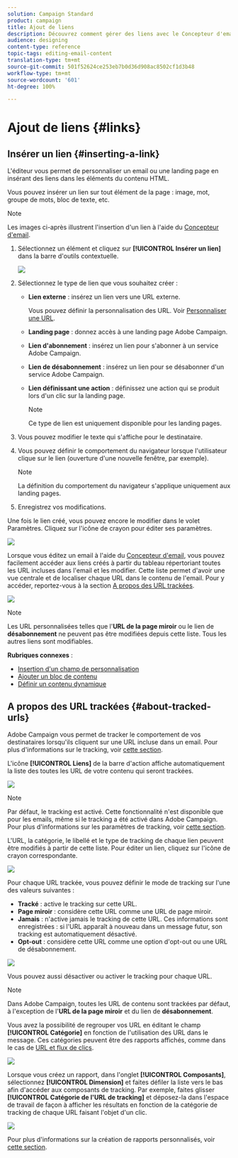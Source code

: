 ```yaml
---
solution: Campaign Standard
product: campaign
title: Ajout de liens
description: Découvrez comment gérer des liens avec le Concepteur d'email.
audience: designing
content-type: reference
topic-tags: editing-email-content
translation-type: tm+mt
source-git-commit: 501f52624ce253eb7b0d36d908ac8502cf1d3b48
workflow-type: tm+mt
source-wordcount: '601'
ht-degree: 100%

---
```



# Ajout de liens {#links}

## Insérer un lien {#inserting-a-link}

L&#39;éditeur vous permet de personnaliser un email ou une landing page en insérant des liens dans les éléments du contenu HTML.

Vous pouvez insérer un lien sur tout élément de la page : image, mot, groupe de mots, bloc de texte, etc.

>[!NOTE]
>
>Les images ci-après illustrent l&#39;insertion d&#39;un lien à l&#39;aide du [Concepteur d&#39;email](../../designing/using/designing-content-in-adobe-campaign.md).

1. Sélectionnez un élément et cliquez sur **[!UICONTROL Insérer un lien]** dans la barre d&#39;outils contextuelle.

   ![](assets/des_insert_link.png)

1. Sélectionnez le type de lien que vous souhaitez créer :

   * **Lien externe** : insérez un lien vers une URL externe.

      Vous pouvez définir la personnalisation des URL. Voir [Personnaliser une URL](../../designing/using/using-reusable-content.md#creating-a-content-fragment).

   * **Landing page** : donnez accès à une landing page Adobe Campaign.
   * **Lien d&#39;abonnement** : insérez un lien pour s&#39;abonner à un service Adobe Campaign.
   * **Lien de désabonnement** : insérez un lien pour se désabonner d&#39;un service Adobe Campaign.
   * **Lien définissant une action** : définissez une action qui se produit lors d&#39;un clic sur la landing page.

      >[!NOTE]
      >
      >Ce type de lien est uniquement disponible pour les landing pages.

1. Vous pouvez modifier le texte qui s&#39;affiche pour le destinataire.
1. Vous pouvez définir le comportement du navigateur lorsque l&#39;utilisateur clique sur le lien (ouverture d&#39;une nouvelle fenêtre, par exemple).

   >[!NOTE]
   >
   >La définition du comportement du navigateur s&#39;applique uniquement aux landing pages.

1. Enregistrez vos modifications.

Une fois le lien créé, vous pouvez encore le modifier dans le volet Paramètres. Cliquez sur l&#39;icône de crayon pour éditer ses paramètres.

![](assets/des_link_edit.png)

Lorsque vous éditez un email à l&#39;aide du [Concepteur d&#39;email](../../designing/using/designing-content-in-adobe-campaign.md), vous pouvez facilement accéder aux liens créés à partir du tableau répertoriant toutes les URL incluses dans l&#39;email et les modifier. Cette liste permet d&#39;avoir une vue centrale et de localiser chaque URL dans le contenu de l&#39;email. Pour y accéder, reportez-vous à la section [A propos des URL trackées](#about-tracked-urls).

![](assets/des_link_list.png)

>[!NOTE]
>
>Les URL personnalisées telles que l&#39;**URL de la page miroir** ou le lien de **désabonnement** ne peuvent pas être modifiées depuis cette liste. Tous les autres liens sont modifiables.

**Rubriques connexes** :

* [Insertion d&#39;un champ de personnalisation](../../designing/using/personalization.md#inserting-a-personalization-field)
* [Ajouter un bloc de contenu](../../designing/using/personalization.md#adding-a-content-block)
* [Définir un contenu dynamique](../../designing/using/personalization.md#defining-dynamic-content-in-an-email)

## A propos des URL trackées {#about-tracked-urls}

Adobe Campaign vous permet de tracker le comportement de vos destinataires lorsqu&#39;ils cliquent sur une URL incluse dans un email. Pour plus d&#39;informations sur le tracking, voir [cette section](../../sending/using/tracking-messages.md#about-tracking).

L&#39;icône **[!UICONTROL Liens]** de la barre d&#39;action affiche automatiquement la liste des toutes les URL de votre contenu qui seront trackées.

![](assets/des_links.png)

>[!NOTE]
>
>Par défaut, le tracking est activé. Cette fonctionnalité n&#39;est disponible que pour les emails, même si le tracking a été activé dans Adobe Campaign. Pour plus d&#39;informations sur les paramètres de tracking, voir [cette section](../../administration/using/configuring-email-channel.md#tracking-parameters).

L&#39;URL, la catégorie, le libellé et le type de tracking de chaque lien peuvent être modifiés à partir de cette liste. Pour éditer un lien, cliquez sur l&#39;icône de crayon correspondante.

![](assets/des_links_tracking.png)

Pour chaque URL trackée, vous pouvez définir le mode de tracking sur l&#39;une des valeurs suivantes :

* **Tracké** : active le tracking sur cette URL.
* **Page miroir** : considère cette URL comme une URL de page miroir.
* **Jamais** : n&#39;active jamais le tracking de cette URL. Ces informations sont enregistrées : si l&#39;URL apparaît à nouveau dans un message futur, son tracking est automatiquement désactivé.
* **Opt-out** : considère cette URL comme une option d&#39;opt-out ou une URL de désabonnement.

![](assets/des_link_tracking_type.png)

Vous pouvez aussi désactiver ou activer le tracking pour chaque URL.

>[!NOTE]
>
>Dans Adobe Campaign, toutes les URL de contenu sont trackées par défaut, à l&#39;exception de l&#39;**URL de la page miroir** et du lien de **désabonnement**.

Vous avez la possibilité de regrouper vos URL en éditant le champ **[!UICONTROL Catégorie]** en fonction de l&#39;utilisation des URL dans le message. Ces catégories peuvent être des rapports affichés, comme dans le cas de [URL et flux de clics](../../reporting/using/urls-and-click-streams.md).

![](assets/des_link_tracking_category.png)

Lorsque vous créez un rapport, dans l&#39;onglet **[!UICONTROL Composants]**, sélectionnez **[!UICONTROL Dimension]** et faites défiler la liste vers le bas afin d&#39;accéder aux composants de tracking. Par exemple, faites glisser **[!UICONTROL Catégorie de l&#39;URL de tracking]** et déposez-la dans l&#39;espace de travail de façon à afficher les résultats en fonction de la catégorie de tracking de chaque URL faisant l&#39;objet d&#39;un clic.

![](assets/des_link_tracking_report.png)

Pour plus d&#39;informations sur la création de rapports personnalisés, voir [cette section](../../reporting/using/about-dynamic-reports.md).
